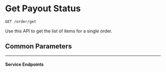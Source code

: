 # Get Payout Status

```bash
GET /order/get
```
Use this API to get the list of items for a single order.

## Common Parameters
---
#### Service Endpoints
